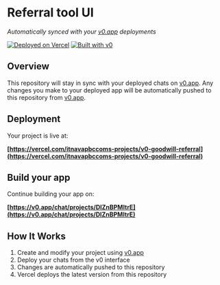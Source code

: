# Referral tool UI

*Automatically synced with your [v0.app](https://v0.app) deployments*

[![Deployed on Vercel](https://img.shields.io/badge/Deployed%20on-Vercel-black?style=for-the-badge&logo=vercel)](https://vercel.com/itnavapbccoms-projects/v0-goodwill-referral)
[![Built with v0](https://img.shields.io/badge/Built%20with-v0.app-black?style=for-the-badge)](https://v0.app/chat/projects/DIZnBPMItrE)

## Overview

This repository will stay in sync with your deployed chats on [v0.app](https://v0.app).
Any changes you make to your deployed app will be automatically pushed to this repository from [v0.app](https://v0.app).

## Deployment

Your project is live at:

**[https://vercel.com/itnavapbccoms-projects/v0-goodwill-referral](https://vercel.com/itnavapbccoms-projects/v0-goodwill-referral)**

## Build your app

Continue building your app on:

**[https://v0.app/chat/projects/DIZnBPMItrE](https://v0.app/chat/projects/DIZnBPMItrE)**

## How It Works

1. Create and modify your project using [v0.app](https://v0.app)
2. Deploy your chats from the v0 interface
3. Changes are automatically pushed to this repository
4. Vercel deploys the latest version from this repository